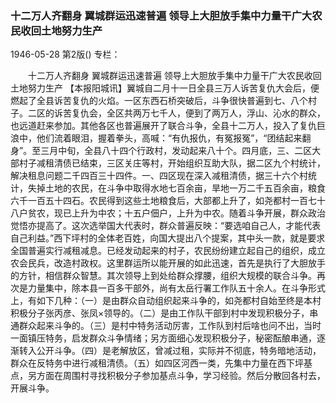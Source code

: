 ### 十二万人齐翻身  翼城群运迅速普遍  领导上大胆放手集中力量干广大农民收回土地努力生产

1946-05-28
第2版()
专栏：

　　十二万人齐翻身
    翼城群运迅速普遍
    领导上大胆放手集中力量干广大农民收回土地努力生产
    【本报阳城讯】翼城自二月十一日全县三万人诉苦复仇大会后，便燃起了全县诉苦复仇的火焰。一区东西石桥突破后，斗争很快普遍到七、八个村子。二区的诉苦复仇会，全区共两万七千人，便到了两万人，浮山、沁水的群众，也远道赶来参加。其他各区也普遍展开了联合斗争，全县十二万人，投入了复仇巨浪中，他们流着眼泪，握着拳头，高喊：“有仇报仇，有冤报冤”，“团结起来翻身”。至三月中旬，全县八十四个行政村，发动起来八十个。四月底，三、二区大部村子减租清债已结束，三区关庄等村，开始组织互助大队，据二区九个村统计，解决租息问题二千四百三十四件。一、四区现在深入减租清债，据三十六个村统计，失掉土地的农民，在斗争中取得水地七百余亩，旱地一万二千五百余亩，粮食六千一百五十四石。农民得到这些土地粮食后，大部都上升了，如尧都村一百七十八户贫农，现已上升为中农；十五户佃户，上升为中农。随着斗争开展，群众政治觉悟亦提高了。这次选举国大代表时，群众普遍反映：“要选咱自己人，才能代表自己利益。”西下坪村的全体老百姓，向国大提出八个提案，其中头一款，就是要求全国普遍实行减租减息。已经发动起来的村子，农民纷纷建立起自己的组织，成立农会民兵，改造村政权。这里群运所以能开展的如此迅速，首先是执行了大胆放手的方针，相信群众智慧。其次领导上到处给群众撑腰，组织大规模的联合斗争。再次是力量集中，除本县一百多干部外，尚有太岳行署工作队五十余人。在斗争形式上，有如下几种：（一）是由群众自动组织起来斗争的，如尧都村自始至终是本村积极分子张丙彦、张凤×领导的。（二）是由工作队干部到村中发现积极分子，串通群众起来斗争的。（三）是村中特务活动厉害，工作队到村后啥也问不出，当时一面镇压特务，启发群众斗争情绪；另方面细心发现积极分子，秘密酝酿串通，逐渐转入公开斗争。（四）是老解放区，曾减过租，实际并不彻底，特务暗地活动，群众在反特务中进行减租清债。（五）如四区河西一类，先集中力量在西下坪基点，另方面在周围村寻找积极分子参加基点斗争，学习经验。然后分散回各村去，开展斗争。
